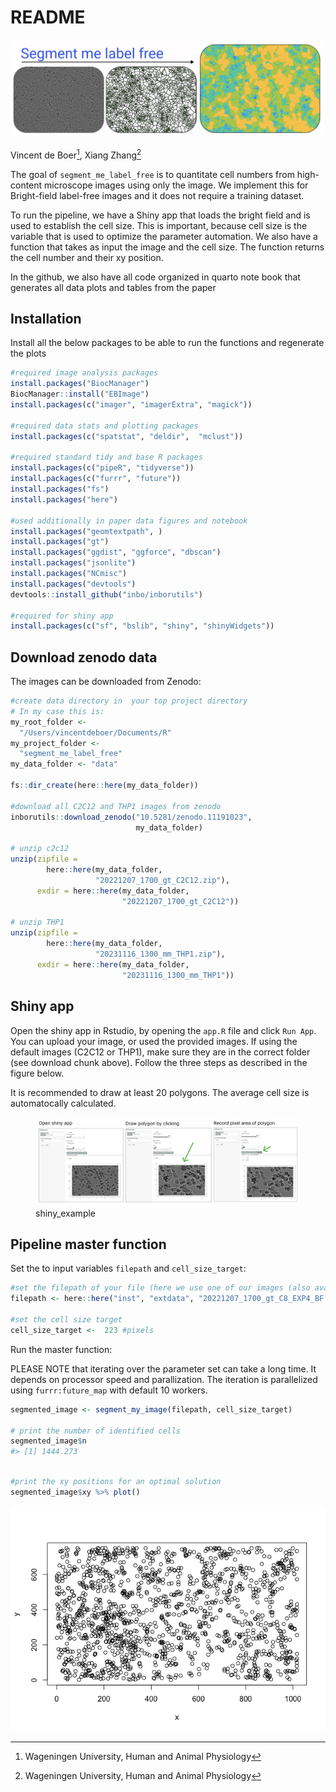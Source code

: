 README
================

<!-- README.md is generated from README.Rmd. Please edit that file -->
<!-- badges: start -->
<!-- badges: end -->

![](logo.png)

Vincent de Boer[^1], Xiang Zhang[^2]

The goal of `segment_me_label_free` is to quantitate cell numbers from
high-content microscope images using only the image. We implement this
for Bright-field label-free images and it does not require a training
dataset.

To run the pipeline, we have a Shiny app that loads the bright field and
is used to establish the cell size. This is important, because cell size
is the variable that is used to optimize the parameter automation. We
also have a function that takes as input the image and the cell size.
The function returns the cell number and their xy position.

In the github, we also have all code organized in quarto note book that
generates all data plots and tables from the paper

## Installation

Install all the below packages to be able to run the functions and
regenerate the plots

``` r
#required image analysis packages
install.packages("BiocManager")
BiocManager::install("EBImage")
install.packages(c("imager", "imagerExtra", "magick"))

#required data stats and plotting packages
install.packages(c("spatstat", "deldir",  "mclust"))

#required standard tidy and base R packages
install.packages(c("pipeR", "tidyverse"))
install.packages(c("furrr", "future"))
install.packages("fs")
install.packages("here")

#used additionally in paper data figures and notebook
install.packages("geomtextpath", )
install.packages("gt")
install.packages("ggdist", "ggforce", "dbscan")
install.packages("jsonlite")
install.packages("NCmisc")
install.packages("devtools")
devtools::install_github("inbo/inborutils")

#required for shiny app
install.packages(c("sf", "bslib", "shiny", "shinyWidgets"))
```

## Download zenodo data

The images can be downloaded from Zenodo:

``` r
#create data directory in  your top project directory
# In my case this is:
my_root_folder <- 
  "/Users/vincentdeboer/Documents/R"
my_project_folder <- 
  "segment_me_label_free"
my_data_folder <- "data"

fs::dir_create(here::here(my_data_folder))

#download all C2C12 and THP1 images from zenodo
inborutils::download_zenodo("10.5281/zenodo.11191023", 
                            my_data_folder)

# unzip c2c12
unzip(zipfile = 
        here::here(my_data_folder, 
                   "20221207_1700_gt_C2C12.zip"),
      exdir = here::here(my_data_folder, 
                         "20221207_1700_gt_C2C12"))

# unzip THP1
unzip(zipfile = 
        here::here(my_data_folder, 
                   "20231116_1300_mm_THP1.zip"),
      exdir = here::here(my_data_folder, 
                         "20231116_1300_mm_THP1"))
```

## Shiny app

Open the shiny app in Rstudio, by opening the `app.R` file and click
`Run App`. You can upload your image, or used the provided images. If
using the default images (C2C12 or THP1), make sure they are in the
correct folder (see download chunk above). Follow the three steps as
described in the figure below.

It is recommended to draw at least 20 polygons. The average cell size is
automatocally calculated.

<figure>
<img src="shiny_example.png" alt="shiny_example" />
<figcaption aria-hidden="true">shiny_example</figcaption>
</figure>

## Pipeline master function

Set the to input variables `filepath` and `cell_size_target`:

``` r
#set the filepath of your file (here we use one of our images (also available on github))
filepath <- here::here("inst", "extdata", "20221207_1700_gt_C8_EXP4_BF.tif")

#set the cell size target
cell_size_target <-  223 #pixels
```

Run the master function:

PLEASE NOTE that iterating over the parameter set can take a long time.
It depends on processor speed and parallization. The iteration is
parallelized using `furrr:future_map` with default 10 workers.

``` r
segmented_image <- segment_my_image(filepath, cell_size_target)

# print the number of identified cells
segmented_image$n
#> [1] 1444.273
```

``` r

#print the xy positions for an optimal solution
segmented_image$xy %>% plot()
```

![](README_files/figure-gfm/master-1.png)<!-- -->

[^1]: Wageningen University, Human and Animal Physiology

[^2]: Wageningen University, Human and Animal Physiology
